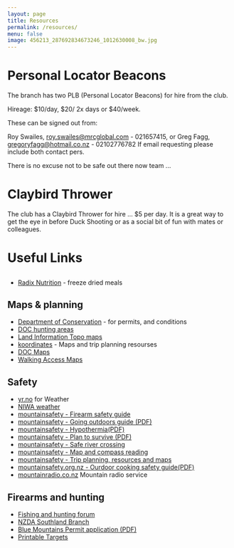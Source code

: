 ```yaml
---
layout: page
title: Resources
permalink: /resources/
menu: false
image: 456213_287692834673246_1012630008_bw.jpg
---
```

 
# Personal Locator Beacons

The branch has two PLB (Personal Locator Beacons) for hire from the club.

Hireage: $10/day, $20/ 2x days or $40/week.

These can be signed out from:

Roy Swailes, roy.swailes@mrcglobal.com - 021657415, or
Greg Fagg, gregoryfagg@hotmail.co.nz - 02102776782
If email requesting please include both contact pers.

There is no excuse not to be safe out there now team ...

# Claybird Thrower

The club has a Claybird Thrower for hire … $5 per day. It is a great way to get the eye in before Duck Shooting or as a social bit of fun with mates or colleagues.

# Useful Links

## 
 * [Radix Nutrition](https://www.radixnutrition.com/meal-ranges/performance.html/) - freeze dried meals

## Maps & planning

 * [Department of Conservation](https://doc.govt.nz/) - for permits, and conditions
 * [DOC hunting areas](https://doc.govt.nz/parks-and-recreation/things-to-do/hunting/)
 * [Land Information Topo maps](https://linz.govt.nz/)
 * [koordinates](koordinates.com/) - Maps and trip planning resourses
 * [DOC Maps](https://maps.doc.govt.nz/)
 * [Walking Access Maps](https://www.walkingaccess.govt.nz/)
 
## Safety

*   [yr.no](http://www.yr.no) for Weather
*   [NIWA weather](https://weather.niwa.co.nz/)
*   [mountainsafety - Firearm safety guide](http://www.mountainsafety.org.nz/Safety-Tips/Firearms-Safety.asp)
*   [mountainsafety - Going outdoors guide (PDF)](http://www.mountainsafety.org.nz/ProductFiles/PMPLTS.pdf)
*   [mountainsafety - Hypothermia(PDF)](http://www.mountainsafety.org.nz/files/PMPLTS31.pdf)
*   [mountainsafety - Plan to survive (PDF)](http://www.mountainsafety.org.nz/ProductFiles/PMPLTS5.pdf)
*   [mountainsafety - Safe river crossing](http://www.mountainsafety.org.nz/safety-tips/River-Safety.asp)
*   [mountainsafety - Map and compass reading](http://www.mountainsafety.org.nz/Safety-Tips/Maps.asp)
*   [mountainsafety - Trip planning, resources and maps](http://www.mountainsafety.org.nz/Safety-Tips/The-Outdoor-Safety-Code/Plan-your-trip.asp)
*   [mountainsafety.org.nz - Ourdoor cooking safety guide(PDF)](http://www.mountainsafety.org.nz/files/PMPLTS36.pdf)
*   [mountainradio.co.nz](http://www.mountainradio.co.nz/) Mountain radio service

## Firearms and hunting

 * [Fishing and hunting forum](http://fishnhunt.co.nz/)
 * [NZDA Southland Branch](http://southlanddeerstalkers.org.nz/) 
 * [Blue Mountains Permit application (PDF)](https://doc.govt.nz/)
 * [Printable Targets](mytargets.com/)
